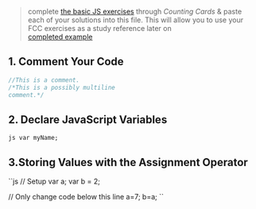 > complete [the basic JS exercises](https://learn.freecodecamp.org/javascript-algorithms-and-data-structures/basic-javascript) through _Counting Cards_ & paste each of your solutions into this file.  This will allow you to use your FCC exercises as a study reference later on  
> [completed example](https://github.com/AlfiYusrina/hyf-javascript1/blob/master/week1/freecode_camp_solutions.MD) 

## 1. Comment Your Code

```js
//This is a comment.
/*This is a possibly multiline
comment.*/
```

## 2. Declare JavaScript Variables

``js
var myName;
``

## 3.Storing Values with the Assignment Operator
``js
// Setup
var a;
var b = 2;

// Only change code below this line
a=7;
b=a;
``
